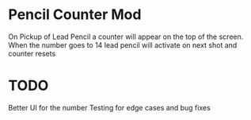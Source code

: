 # Pencil Counter Mod
 On Pickup of Lead Pencil a counter will appear on the top of the screen. 
 When the number goes to 14 lead pencil will activate on next shot and counter resets

# TODO
 Better UI for the number
 Testing for edge cases and bug fixes
